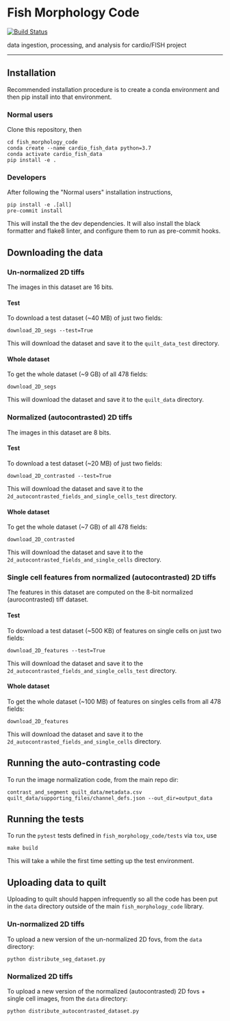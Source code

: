 # Fish Morphology Code

[![Build Status](https://github.com/AllenCellModeling/fish_morphology_code/workflows/Build%20Master/badge.svg)](https://github.com/AllenCellModeling/fish_morphology_code/actions)

data ingestion, processing, and analysis for cardio/FISH project

---


## Installation
Recommended installation procedure is to create a conda environment and then pip install into that environment.

### Normal users
Clone this repository, then
```
cd fish_morphology_code
conda create --name cardio_fish_data python=3.7
conda activate cardio_fish_data
pip install -e .
```

### Developers

After following the "Normal users" installation instructions,
```
pip install -e .[all]
pre-commit install
```
This will install the the dev dependencies.
It will also install the black formatter and flake8 linter, and configure them to run as pre-commit hooks.


## Downloading the data

### Un-normalized 2D tiffs
The images in this dataset are 16 bits.

#### Test
To download a test dataset (~40 MB) of just two fields:
```
download_2D_segs --test=True
```
This will download the dataset and save it to the `quilt_data_test` directory.

#### Whole dataset
To get the whole dataset (~9 GB) of all 478 fields:
```
download_2D_segs
```
This will download the dataset and save it to the `quilt_data` directory.

### Normalized (autocontrasted) 2D tiffs
The images in this dataset are 8 bits.

#### Test
To download a test dataset (~20 MB) of just two fields:
```
download_2D_contrasted --test=True
```
This will download the dataset and save it to the `2d_autocontrasted_fields_and_single_cells_test` directory.

#### Whole dataset
To get the whole dataset (~7 GB) of all 478 fields:
```
download_2D_contrasted
```
This will download the dataset and save it to the `2d_autocontrasted_fields_and_single_cells` directory.


### Single cell features from normalized (autocontrasted) 2D tiffs
The features in this dataset are computed on the 8-bit normalized (aurocontrasted) tiff dataset.

#### Test
To download a test dataset (~500 KB) of features on single cells on just two fields:
```
download_2D_features --test=True
```
This will download the dataset and save it to the `2d_autocontrasted_fields_and_single_cells_test` directory.

#### Whole dataset
To get the whole dataset (~100 MB) of features on singles cells from all 478 fields:
```
download_2D_features
```
This will download the dataset and save it to the `2d_autocontrasted_fields_and_single_cells` directory.


## Running the auto-contrasting code
To run the image normalization code, from the main repo dir:
```
contrast_and_segment quilt_data/metadata.csv quilt_data/supporting_files/channel_defs.json --out_dir=output_data
```

## Running the tests
To run the `pytest` tests defined in `fish_morphology_code/tests` via `tox`, use
```
make build
```
This will take a while the first time setting up the test environment.

## Uploading data to quilt
Uploading to quilt should happen infrequently so all the code has been put in the `data` directory outside of the main `fish_morphology_code` library.

### Un-normalized 2D tiffs
To upload a new version of the un-normalized 2D fovs, from the `data` directory:
```
python distribute_seg_dataset.py
```

### Normalized 2D tiffs
To upload a new version of the normalized (autocontrasted) 2D fovs + single cell images, from the `data` directory:
```
python distribute_autocontrasted_dataset.py
```
